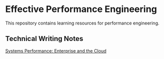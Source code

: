 # Effective Performance Engineering

This repository contains learning resources for performance engineering.

## Technical Writing Notes

[Systems Performance: Enterprise and the Cloud](./docs/Systems%20Performance.md)


